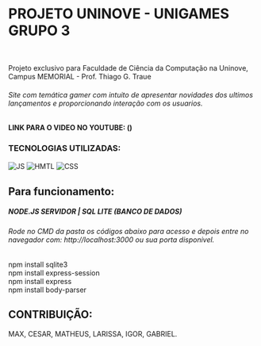 ### <h1> <strong> PROJETO UNINOVE </strong> - UNIGAMES GRUPO 3 </h1>
<br/>

Projeto exclusivo para Faculdade de Ciência da Computação na Uninove, Campus MEMORIAL - Prof. Thiago G. Traue <br/>
###### Site com temática gamer com intuito de apresentar novidades dos ultimos lançamentos e proporcionando interação com os usuarios.

#### LINK PARA O VIDEO NO YOUTUBE: ()

### TECNOLOGIAS UTILIZADAS: <br/>

  <div>
    <img align="center" alt="JS" src="https://img.shields.io/badge/JavaScript-F7DF1E?style=for-the-badge&logo=javascript&logoColor=black"/> 
    <img align="center" alt="HMTL" src="https://img.shields.io/badge/HTML5-E34F26?style=for-the-badge&logo=html5&logoColor=white"/> 
    <img align="center" alt="CSS" src="https://img.shields.io/badge/CSS-239120?&style=for-the-badge&logo=css3&logoColor=white"/> 
  </div>

### <h2> Para funcionamento: </h2>

##### NODE.JS SERVIDOR | SQL LITE (BANCO DE DADOS) 
  
###### Rode no CMD da pasta os códigos abaixo para acesso e depois entre no navegador com: http://localhost:3000 ou sua porta disponivel.
  
   npm install sqlite3 <br/>
   npm install express-session <br/>
   npm install express  <br/>
   npm install body-parser <br/>  
  
## CONTRIBUIÇÃO:

MAX, CESAR, MATHEUS, LARISSA, IGOR, GABRIEL.
